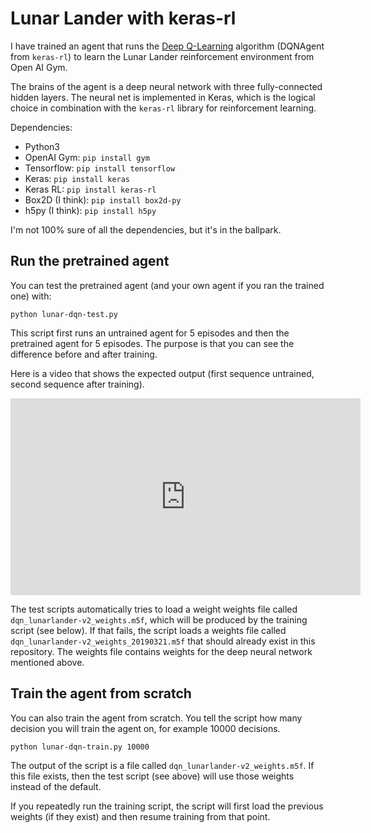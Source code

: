 # Lunar Lander with keras-rl

I have trained an agent that runs the [Deep Q-Learning](https://towardsdatascience.com/self-learning-ai-agents-part-ii-deep-q-learning-b5ac60c3f47) algorithm (DQNAgent from `keras-rl`) to learn the Lunar Lander reinforcement environment from Open AI Gym.

The brains of the agent is a deep neural network with three fully-connected hidden layers. The neural net is implemented in Keras, which is
the logical choice in combination with the `keras-rl` library for reinforcement learning.

Dependencies:

- Python3
- OpenAI Gym: `pip install gym`
- Tensorflow: `pip install tensorflow`
- Keras: `pip install keras`
- Keras RL: `pip install keras-rl`
- Box2D (I think): `pip install box2d-py`
- h5py (I think): `pip install h5py`

I'm not 100% sure of all the dependencies, but it's in the ballpark.

## Run the pretrained agent

You can test the pretrained agent (and your own agent if you ran the trained one) with:

```
python lunar-dqn-test.py
```

This script first runs an untrained agent for 5 episodes and then the pretrained agent for 5 episodes. The purpose is that you can see the difference before and after training.

Here is a video that shows the expected output (first sequence untrained, second sequence after training).

<iframe width="560" height="315" src="https://www.youtube.com/embed/Nc1EsqCuUsE" frameborder="0" allow="accelerometer; autoplay; encrypted-media; gyroscope; picture-in-picture" allowfullscreen></iframe>

The test scripts automatically tries to load a weight weights file called `dqn_lunarlander-v2_weights.m5f`, which will be produced by the training script (see below). If that fails, the script loads a weights file called `dqn_lunarlander-v2_weights_20190321.m5f` that should already exist in this repository. The weights file contains weights for the deep neural network mentioned above.

## Train the agent from scratch

You can also train the agent from scratch. You tell the script how many decision you will train the agent on, for example 10000 decisions.

```
python lunar-dqn-train.py 10000
```

The output of the script is a file called `dqn_lunarlander-v2_weights.m5f`. If this file exists, then the test script (see above) will use those weights instead of the default.

If you repeatedly run the training script, the script will first load the previous weights (if they exist) and then resume training from that point.
